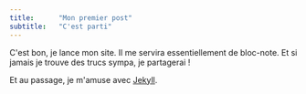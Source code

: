 ```yaml
---
title:      "Mon premier post"
subtitle:   "C'est parti"
---
```


C'est bon, je lance mon site. Il me servira essentiellement de bloc-note. Et si jamais je trouve des trucs sympa, je partagerai !

Et au passage, je m'amuse avec [Jekyll](http://www.jekyllrb.com).